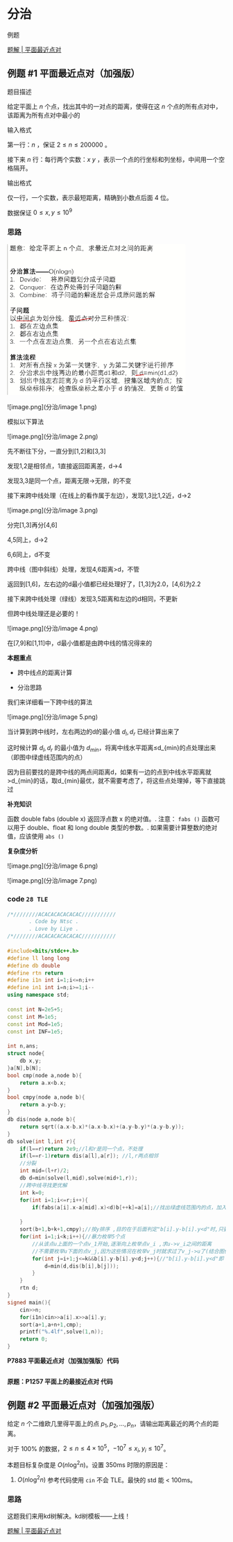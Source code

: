 # 分治

例题

[题解 | 平面最近点对](https://flowus.cn/cba00ceb-b309-4e66-9416-2405d85ac6e2)

## 例题 #1 平面最近点对（加强版）

题目描述

给定平面上 $n$ 个点，找出其中的一对点的距离，使得在这 $n$ 个点的所有点对中，该距离为所有点对中最小的

输入格式

第一行：$n$ ，保证 $2\le n\le 200000$ 。

接下来 $n$ 行：每行两个实数：$x\ y$ ，表示一个点的行坐标和列坐标，中间用一个空格隔开。

输出格式

仅一行，一个实数，表示最短距离，精确到小数点后面 $4$ 位。

数据保证 $0\le x,y\le 10^9$

### 思路

![image.png](分治/image.png)



![image.png](分治/image 1.png)

模拟以下算法

![image.png](分治/image 2.png)

先不断往下分，一直分到[1,2]和[3,3]

发现1,2是相邻点，1直接返回距离差，d→4

发现3,3是同一个点，距离无限→无限，的不变

接下来跨中线处理（在线上的看作属于左边），发现1,3比1,2近，d→2

![image.png](分治/image 3.png)

分完[1,3]再分[4,6]

4,5同上，d→2

6,6同上，d不变

跨中线（图中斜线）处理，发现4,6距离>d，不管

返回到[1,6]，左右边的d最小值都已经处理好了，[1,3]为2.0，[4,6]为2.2

接下来跨中线处理（绿线）发现3,5距离和左边的d相同，不更新



但跨中线处理还是必要的！

![image.png](分治/image 4.png)

在[7,9]和[1,11]中，d最小值都是由跨中线的情况得来的



**本题重点**

- 跨中线点的距离计算

- 分治思路

我们来详细看一下跨中线的算法

![image.png](分治/image 5.png)

当计算到跨中线时，左右两边的d的最小值 $d_l,d_r$ 已经计算出来了

这时候计算 $d_l,d_r$ 的最小值为 $d_{min}$，将离中线水平距离≤d_{min}的点处理出来（即图中绿虚线范围内的点）

因为目前要找的是跨中线的两点间距离d，如果有一边的点到中线水平距离就>d_{min}的话，取d_{min}最优，就不需要考虑了，将这些点处理掉，等下直接跳过

**补充知识**

函数 double fabs (double x) 返回浮点数 x 的绝对值。. 注意： `fabs ()` 函数可以用于 double、float 和 long double 类型的参数。. 如果需要计算整数的绝对值，应该使用 `abs ()`

**复杂度分析**

![image.png](分治/image 6.png)

![image.png](分治/image 7.png)

### code `28 TLE`

```C++
/*////////ACACACACACACAC///////////
       . Code by Ntsc .
       . Love by Liye .
/*////////ACACACACACACAC///////////

#include<bits/stdc++.h>
#define ll long long
#define db double
#define rtn return
#define i1n int i=1;i<=n;i++
#define in1 int i=n;i>=1;i--
using namespace std;

const int N=2e5+5;
const int M=1e5;
const int Mod=1e5;
const int INF=1e5;

int n,ans;
struct node{
	db x,y;
}a[N],b[N];
bool cmp(node a,node b){
	return a.x<b.x;
}
bool cmpy(node a,node b){
	return a.y<b.y;
}
db dis(node a,node b){
	return sqrt((a.x-b.x)*(a.x-b.x)+(a.y-b.y)*(a.y-b.y));
}
db solve(int l,int r){
	if(l==r)return 2e9;//l和r是同一个点，不处理
	if(l==r-1)return dis(a[l],a[r]); //l,r两点相邻
	//分裂 
	int mid=(l+r)/2;
	db d=min(solve(l,mid),solve(mid+1,r));
	//跨中线寻找更优解
	int k=0;
	for(int i=1;i<=r;i++){
		if(fabs(a[i].x-a[mid].x)<d)b[++k]=a[i];//找出绿虚线范围内的点，加入数组b[] 
		
	}
	sort(b+1,b+k+1,cmpy);//按y排序 ,目的在于后面判定"b[i].y-b[i].y<d"时,只要发现一个不满足,后面的一定都不满足,循环终止 
	for(int i=1;i<k;i++){//暴力枚举5个点
		//从该点u上面的一个点v_1开始,逐渐向上枚举点v_i ,求u->v_i之间的距离
		//不需要枚举u下面的点v_j,因为这些情况在枚举v_j时就求过了v_j->u了(结合图像理解!) 
		for(int j=i+1;j<=k&&b[i].y-b[i].y<d;j++){//"b[i].y-b[i].y<d"即 两个点的y差值<d,如果y差值都>=d,它们间的距离不可能<d,没必要继续下去了 
			d=min(d,dis(b[i],b[j]));
		}
	}
	rtn d;
}
signed main(){
	cin>>n;
	for(i1n)cin>>a[i].x>>a[i].y;
	sort(a+1,a+n+1,cmp);
	printf("%.4lf",solve(1,n));
	return 0;
}

```

**P7883 平面最近点对（加强加强版）代码**

```C++

```

**原题：P1257 平面上的最接近点对 代码**

## 例题 #2 平面最近点对（加强加强版）

给定 $n$ 个二维欧几里得平面上的点 $p_1, p_2, \dots, p_n$，请输出距离最近的两个点的距离。

对于 $100 \%$ 的数据，$2 \leq n \leq 4 \times 10^5$，$-10^7 \leq x_i, y_i \leq 10^7$。

本题目标复杂度是 $O(n \log ^2 n)$。设置 350ms 时限的原因是：

1. $O(n \log ^2 n)$ 参考代码使用 `cin` 不会 TLE。最快的 std 能 $<$ 100ms。

### 思路

这题我们来用kd树解决。kd树模板——上线！

[题解 | 平面最近点对](%E5%88%86%E6%B2%BB/%E9%A2%98%E8%A7%A3+++%E5%B9%B3%E9%9D%A2%E6%9C%80%E8%BF%91%E7%82%B9%E5%AF%B9%20cba00ceb-b309-4e66-9416-2405d85ac6e2.md)


